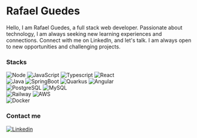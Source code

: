 <div>  
  <h1>
    Rafael Guedes
  </h1>
  
  <p>
    Hello, I am Rafael Guedes, a full stack web developer. Passionate about technology,
    I am always seeking new learning experiences and connections. Connect with me on LinkedIn,
    and let's talk. I am     always open to new opportunities and challenging projects.
  </p>
</div>

<div>
  <h3>Stacks</h3>
  <img alt="Node" src="https://img.shields.io/badge/Node.js-43853D?style=for-the-badge&logo=node.js&logoColor=white">
  <img alt="JavaScript" src="https://img.shields.io/badge/JavaScript-323330?style=for-the-badge&logo=javascript&logoColor=F7DF1E">
  <img alt="Typescript" src="https://img.shields.io/badge/TypeScript-007ACC?style=for-the-badge&logo=typescript&logoColor=white">
  <img alt="React" src="https://img.shields.io/badge/React-20232A?style=for-the-badge&logo=react&logoColor=61DAFB">
  <br />
  <img alt="Java" src="https://img.shields.io/badge/Java-ED8B00?style=for-the-badge&logo=openjdk&logoColor=white">
  <img alt="SpringBoot" src="https://img.shields.io/badge/Spring_Boot-6DB33F?style=for-the-badge&logo=spring-boot&logoColor=white">
  <img alt="Quarkus" src="https://img.shields.io/badge/quarkus-%234794EB.svg?style=for-the-badge&logo=quarkus&logoColor=white">
  <img alt="Angular" src="https://img.shields.io/badge/Angular-DD0031?style=for-the-badge&logo=angular&logoColor=white">
  <br />
  <img alt="PostgreSQL" src="https://img.shields.io/badge/PostgreSQL-316192?style=for-the-badge&logo=postgresql&logoColor=white">
  <img alt="MySQL" src="https://img.shields.io/badge/MySQL-00000F?style=for-the-badge&logo=mysql&logoColor=white">
  <br />
  <img alt="Railway" src="https://img.shields.io/badge/Railway-131415?style=for-the-badge&logo=railway&logoColor=white">
  <img alt="AWS" src="https://img.shields.io/badge/AWS-%23FF9900.svg?style=for-the-badge&logo=amazon-aws&logoColor=white">
  <br />
  <img alt="Docker" src="https://img.shields.io/badge/docker-%230db7ed.svg?style=for-the-badge&logo=docker&logoColor=white">
</div>

<div>

  <h3>Contact me</h3>
  
  <a href="https://www.linkedin.com/in/rafael-magalh%C3%A3es-guedes/" target="_blank">
    <img src="https://img.shields.io/badge/LinkedIn-0077B5?style=for-the-badge&logo=linkedin&logoColor=white" alt="Linkedin">
  </a>
</div>

